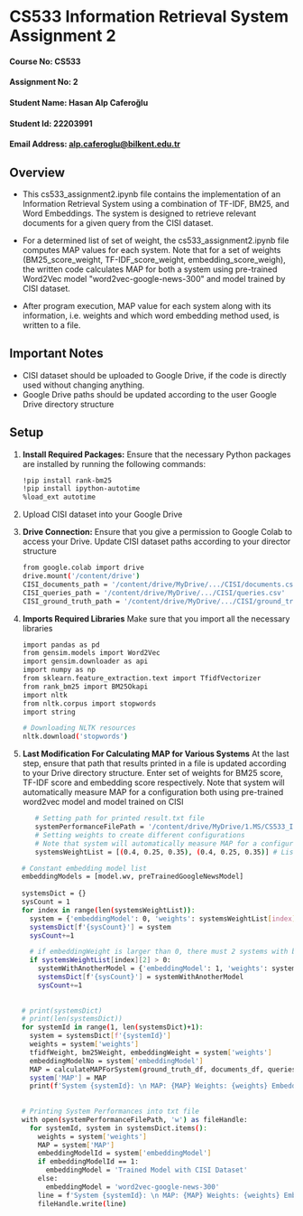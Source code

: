 # CS533 Information Retrieval System Assignment 2

#### Course No: CS533
#### Assignment No: 2
#### Student Name: Hasan Alp Caferoğlu
#### Student Id: 22203991
#### Email Address: alp.caferoglu@bilkent.edu.tr

## Overview

* This cs533_assignment2.ipynb file contains the implementation of an Information Retrieval System using a combination of TF-IDF, BM25, and Word Embeddings. The system is designed to retrieve relevant documents for a given query from the CISI dataset. 

* For a determined list of set of weight, the cs533_assignment2.ipynb file computes MAP values for each system. Note that for a set of weights (BM25_score_weight, TF-IDF_score_weight, embedding_score_weigh), the written code calculates MAP for both a system using pre-trained Word2Vec model "word2vec-google-news-300" and model trained by CISI dataset.

* After program execution, MAP value for each system along with its information, i.e. weights and which word embedding method used, is written to a file.

## Important Notes

* CISI dataset should be uploaded to Google Drive, if the code is directly used without changing anything.
* Google Drive paths should be updated according to the user Google Drive directory structure

## Setup

1. **Install Required Packages:**
   Ensure that the necessary Python packages are installed by running the following commands:

   ```bash
   !pip install rank-bm25
   !pip install ipython-autotime
   %load_ext autotime
   
2. Upload CISI dataset into your Google Drive
3. **Drive Connection:**
   Ensure that you give a permission to Google Colab to access your Drive.
   Update CISI dataset paths according to your director structure 

   ```bash
   from google.colab import drive
   drive.mount('/content/drive')
   CISI_documents_path = '/content/drive/MyDrive/.../CISI/documents.csv'
   CISI_queries_path = '/content/drive/MyDrive/.../CISI/queries.csv'
   CISI_ground_truth_path = '/content/drive/MyDrive/.../CISI/ground_truth.csv'

4. **Imports Required Libraries**
   Make sure that you import all the necessary libraries

   ```bash
   import pandas as pd
   from gensim.models import Word2Vec
   import gensim.downloader as api
   import numpy as np
   from sklearn.feature_extraction.text import TfidfVectorizer
   from rank_bm25 import BM25Okapi
   import nltk
   from nltk.corpus import stopwords
   import string

   # Downloading NLTK resources
   nltk.download('stopwords')

   
5. **Last Modification For Calculating MAP for Various Systems**
   At the last step, ensure that path that results printed in a file is updated according to your Drive directory structure.
   Enter set of weights for BM25 score, TF-IDF score and embedding score respectively.
   Note that system will automatically measure MAP for a configuration both using pre-trained word2vec model and model trained on CISI
   
   ```bash
      # Setting path for printed result.txt file
      systemPerformanceFilePath = '/content/drive/MyDrive/1.MS/CS533_IRS/assignments/assignment2/implementation/resutls.txt'
      # Setting weights to create different configurations
      # Note that system will automatically measure MAP for a configuration both using pre-trained word2vec model and model trained on CISI
      systemsWeightList = [(0.4, 0.25, 0.35), (0.4, 0.25, 0.35)] # List of set of weights

   
```bash
   # Constant embedding model list
   embeddingModels = [model.wv, preTrainedGoogleNewsModel]
   
   systemsDict = {}
   sysCount = 1
   for index in range(len(systemsWeightList)):
     system = {'embeddingModel': 0, 'weights': systemsWeightList[index]}
     systemsDict[f'{sysCount}'] = system
     sysCount+=1

     # if embeddingWeight is larger than 0, there must 2 systems with both our trained model and pretrained model
     if systemsWeightList[index][2] > 0:
       systemWithAnotherModel = {'embeddingModel': 1, 'weights': systemsWeightList[index]}
       systemsDict[f'{sysCount}'] = systemWithAnotherModel
       sysCount+=1
   
   
   # print(systemsDict)
   # print(len(systemsDict))
   for systemId in range(1, len(systemsDict)+1):
     system = systemsDict[f'{systemId}']
     weights = system['weights']
     tfidfWeight, bm25Weight, embeddingWeight = system['weights']
     embeddingModelNo = system['embeddingModel']
     MAP = calculateMAPForSystem(ground_truth_df, documents_df, queries_df, embeddingModels[embeddingModelNo], tfidfWeight, bm25Weight, embeddingWeight)
     system['MAP'] = MAP
     print(f'System {systemId}: \n MAP: {MAP} Weights: {weights} Embedding Model: {embeddingModels[embeddingModelNo]} \n')
   
   
   # Printing System Performances into txt file
   with open(systemPerformanceFilePath, 'w') as fileHandle:
     for systemId, system in systemsDict.items():
       weights = system['weights']
       MAP = system['MAP']
       embeddingModelId = system['embeddingModel']
       if embeddingModelId == 1:
         embeddingModel = 'Trained Model with CISI Dataset'
       else:
         embeddingModel = 'word2vec-google-news-300'
       line = f'System {systemId}: \n MAP: {MAP} Weights: {weights} Embedding Model: {embeddingModel} \n'
       fileHandle.write(line)
   
   
